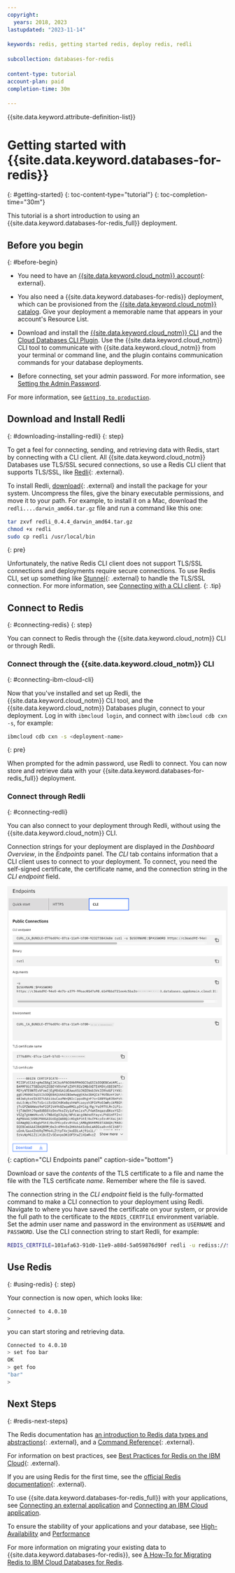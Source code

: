 ```yaml
---
copyright:
  years: 2018, 2023
lastupdated: "2023-11-14"

keywords: redis, getting started redis, deploy redis, redli

subcollection: databases-for-redis

content-type: tutorial
account-plan: paid
completion-time: 30m

---
```


{{site.data.keyword.attribute-definition-list}}

# Getting started with {{site.data.keyword.databases-for-redis}}
{: #getting-started}
{: toc-content-type="tutorial"}
{: toc-completion-time="30m"}

This tutorial is a short introduction to using an {{site.data.keyword.databases-for-redis_full}} deployment.

## Before you begin
{: #before-begin}

- You need to have an [{{site.data.keyword.cloud_notm}} account](https://ibm.biz/databases-for-redis-signup){: external}.

- You also need a {{site.data.keyword.databases-for-redis}} deployment, which can be provisioned from the [{{site.data.keyword.cloud_notm}} catalog](https://cloud.ibm.com/catalog/databases-for-redis/). Give your deployment a memorable name that appears in your account's Resource List.

- Download and install the [{{site.data.keyword.cloud_notm}} CLI](/docs/cli?topic=cli-install-ibmcloud-cli) and the [Cloud Databases CLI Plugin](/docs/databases-cli-plugin?topic=databases-cli-plugin-cdb-reference). Use the {{site.data.keyword.cloud_notm}} CLI tool to communicate with {{site.data.keyword.cloud_notm}} from your terminal or command line, and the plugin contains communication commands for your database deployments.

- Before connecting, set your admin password. For more information, see [Setting the Admin Password](/docs/databases-for-redis?topic=databases-for-redis-user-management&interface=ui#user-management-set-admin-password-ui).

For more information, see [`Getting to production`](/docs/cloud-databases?topic=cloud-databases-best-practices).

## Download and Install Redli
{: #downloading-installing-redli}
{: step}

To get a feel for connecting, sending, and retrieving data with Redis, start by connecting with a CLI client. All {{site.data.keyword.cloud_notm}} Databases use TLS/SSL secured connections, so use a Redis CLI client that supports TLS/SSL, like [Redli](https://github.com/IBM-Cloud/redli){: .external}.

To install Redli, [download](https://github.com/IBM-Cloud/redli/releases){: .external} and install the package for your system. Uncompress the files, give the binary executable permissions, and move it to your path. For example, to install it on a Mac, download the `redli....darwin_amd64.tar.gz` file and run a command like this one:

```sh
tar zxvf redli_0.4.4_darwin_amd64.tar.gz
chmod +x redli
sudo cp redli /usr/local/bin
```
{: pre}

Unfortunately, the native Redis CLI client does not support TLS/SSL connections and deployments require secure connections. To use Redis CLI, set up something like [Stunnel](https://www.stunnel.org/index.html){: .external} to handle the TLS/SSL connection. For more information, see [Connecting with a CLI client](/docs/databases-for-redis?topic=databases-for-redis-connecting-cli-client#connecting-with-redis-cli).
{: .tip}

## Connect to Redis
{: #connecting-redis}
{: step}

You can connect to Redis through the {{site.data.keyword.cloud_notm}} CLI or through Redli.

### Connect through the {{site.data.keyword.cloud_notm}} CLI
{: #connecting-ibm-cloud-cli}

Now that you've installed and set up Redli, the {{site.data.keyword.cloud_notm}} CLI tool, and the {{site.data.keyword.cloud_notm}} Databases plugin, connect to your deployment. Log in with `ibmcloud login`, and connect with `ibmcloud cdb cxn -s`, for example:

```sh
ibmcloud cdb cxn -s <deployment-name>
```
{: pre}

When prompted for the admin password, use Redli to connect. You can now store and retrieve data with your {{site.data.keyword.databases-for-redis_full}} deployment.

### Connect through Redli
{: #connecting-redli}

You can also connect to your deployment through Redli, without using the {{site.data.keyword.cloud_notm}} CLI.

Connection strings for your deployment are displayed in the _Dashboard Overview_, in the _Endpoints_ panel. The _CLI_ tab contains information that a CLI client uses to connect to your deployment. To connect, you need the self-signed certificate, the certificate name, and the connection string in the _CLI endpoint_ field.

![CLI Endpoints panel](images/cli-endpoints-pane.png){: caption="CLI Endpoints panel" caption-side="bottom"}

Download or save the _contents_ of the TLS certificate to a file and name the file with the TLS certificate _name_. Remember where the file is saved.

The connection string in the _CLI endpoint_ field is the fully-formatted command to make a CLI connection to your deployment using Redli. Navigate to where you have saved the certificate on your system, or provide the full path to the certificate to the `REDIS_CERTFILE` environment variable. Set the admin user name and password in the environment as `USERNAME` and `PASSWORD`. Use the CLI connection string to start Redli, for example:

```sh
REDIS_CERTFILE=101afa63-91d0-11e9-a88d-5a059876d90f redli -u rediss://$USERNAME:$PASSWORD@da4103eb-f1ef-4f2d-8b41-0bfd98cb65bc.8117147f814b4b2ea643610826cd2046.databases.appdomain.cloud:30174/0
```

## Use Redis
{: #using-redis}
{: step}

Your connection is now open, which looks like:

```text
Connected to 4.0.10
>
```
you can start storing and retrieving data.
```sh
Connected to 4.0.10
> set foo bar
OK
> get foo
"bar"
>
```

## Next Steps
{: #redis-next-steps}

The Redis documentation has [an introduction to Redis data types and abstractions](https://redis.io/topics/data-types-intro){: .external}, and a [Command Reference](https://redis.io/commands/){: .external}.

For information on best practices, see [Best Practices for Redis on the IBM Cloud](https://www.ibm.com/cloud/blog/best-practices-for-redis-on-the-ibm-cloud){: .external}.

If you are using Redis for the first time, see the [official Redis documentation](https://redis.io/documentation){: .external}.

To use {{site.data.keyword.databases-for-redis_full}} with your applications, see [Connecting an external application](/docs/databases-for-redis?topic=databases-for-redis-external-app) and [Connecting an IBM Cloud application](/docs/databases-for-redis?topic=databases-for-redis-ibmcloud-app).

To ensure the stability of your applications and your database, see [High-Availability](/docs/databases-for-redis?topic=databases-for-redis-high-availability) and [Performance](/docs/databases-for-redis?topic=databases-for-redis-performance)

For more information on migrating your existing data to {{site.data.keyword.databases-for-redis}}, see [A How-To for Migrating Redis to IBM Cloud Databases for Redis](https://www.ibm.com/cloud/blog/a-how-to-for-migrating-redis-to-ibm-cloud-databases-for-redis).
